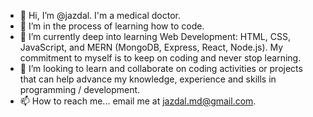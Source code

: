 - 👋 Hi, I’m @jazdal. I'm a medical doctor.
- 👀 I’m in the process of learning how to code.
- 🌱 I’m currently deep into learning Web Development: HTML, CSS, JavaScript, and MERN (MongoDB, Express, React, Node.js). My commitment to myself is to keep on coding and never stop learning.
- 💞️ I’m looking to learn and collaborate on coding activities or projects that can help advance my knowledge, experience and skills in programming / development.
- 📫 How to reach me... email me at jazdal.md@gmail.com.

<!---
jazdal/jazdal is a ✨ special ✨ repository because its `README.md` (this file) appears on your GitHub profile.
You can click the Preview link to take a look at your changes.
--->
